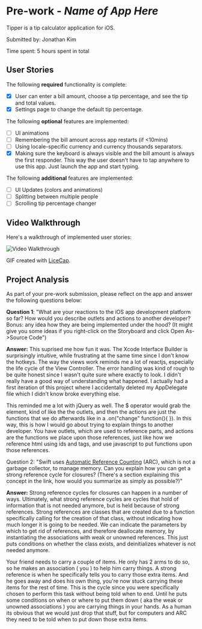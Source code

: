 # Pre-work - *Name of App Here*

Tipper is a tip calculator application for iOS.

Submitted by: Jonathan Kim

Time spent: 5 hours spent in total

## User Stories

The following **required** functionality is complete:

* [x] User can enter a bill amount, choose a tip percentage, and see the tip and total values.
* [x] Settings page to change the default tip percentage.

The following **optional** features are implemented:
* [ ] UI animations
* [ ] Remembering the bill amount across app restarts (if <10mins)
* [ ] Using locale-specific currency and currency thousands separators.
* [x] Making sure the keyboard is always visible and the bill amount is always the first responder. This way the user doesn't have to tap anywhere to use this app. Just launch the app and start typing.

The following **additional** features are implemented:
- [ ] UI Updates (colors and animations)
- [ ] Splitting between multiple people
- [ ] Scrolling tip percentage changer

## Video Walkthrough

Here's a walkthrough of implemented user stories:

<img src='http://i.imgur.com/link/to/your/gif/file.gif' title='Video Walkthrough' width='' alt='Video Walkthrough' />

GIF created with [LiceCap](http://www.cockos.com/licecap/).

## Project Analysis

As part of your pre-work submission, please reflect on the app and answer the following questions below:

**Question 1**: "What are your reactions to the iOS app development platform so far? How would you describe outlets and actions to another developer? Bonus: any idea how they are being implemented under the hood? (It might give you some ideas if you right-click on the Storyboard and click Open As->Source Code")

**Answer:** This suprised me how fun it was. The Xcode Interface Builder is surprisingly intuitive, while frustrating at the same time since I don't know the hotkeys. The way the views work reminds me a lot of reactjs, especially the life cycle of the View Controller. The error handling was kind of rough to be quite honest since I wasn't quite sure where exactly to look. I didn't really have a good way of understanding what happened. I actually had a first iteration of this project where I accidentally deleted my AppDelegate file which I didn't know broke everything else.

This reminded me a lot with jQuery as well. The $ operator would grab the element, kind of like the the outlets, and then the actions are just the functions that we do afterwards like in a .on("change" function(){ }). In this way, this is how I would go about trying to explain things to another developer. You have outlets, which are used to reference parts, and actions are the functions we place upon those references, just like how we reference html using ids and tags, and use javascript to put functions upon those references.

Question 2: "Swift uses [Automatic Reference Counting](https://developer.apple.com/library/content/documentation/Swift/Conceptual/Swift_Programming_Language/AutomaticReferenceCounting.html#//apple_ref/doc/uid/TP40014097-CH20-ID49) (ARC), which is not a garbage collector, to manage memory. Can you explain how you can get a strong reference cycle for closures? (There's a section explaining this concept in the link, how would you summarize as simply as possible?)"

**Answer:**  Strong reference cycles for closures can happen in a number of ways. Ultimately, what strong reference cycles are cycles that hold of information that is not needed anymore, but is held because of strong references. Strong references are classes that are created due to a function specifically calling for the creation of that class, without indicating how much longer it is going to be needed. We can indicate the parameters by which to get rid of references, and therefore deallocate memory, by instantiating the associations with weak or unowned references. This just puts conditions on whether the class exists, and deinitializes whatever is not needed anymore.

Your friend needs to carry a couple of items. He only has 2 arms to do so, so he makes an association ( you ) to help him carry things. A strong reference is when he specifically tells you to carry those extra items. And he goes away and does his own thing, you're now stuck carrying these items for the rest of time. This is the cycle since you were specifically chosen to perform this task without being told when to end. Until he puts some conditions on when or where to put them down ( aka the weak or unowned associations ) you are carrying things in your hands. As a human its obvious that we would just drop that stuff, but for computers and ARC they need to be told when to put down those extra items.
